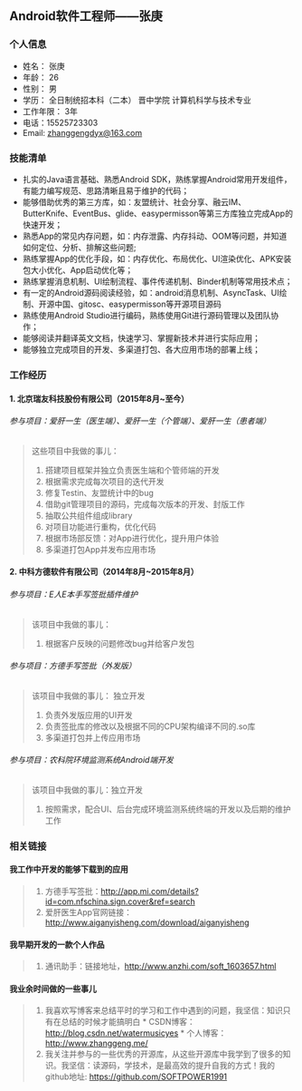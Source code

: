 ## Android软件工程师——张庚

### 个人信息
* 姓名： 张庚
* 年龄： 26
* 性别： 男
* 学历： 全日制统招本科（二本） 晋中学院 计算机科学与技术专业
* 工作年限： 3年
* 电话：15525723303
* Email: zhanggengdyx@163.com

### 技能清单

* 扎实的Java语言基础、熟悉Android SDK，熟练掌握Android常用开发组件，有能力编写规范、思路清晰且易于维护的代码；
* 能够借助优秀的第三方库，如：友盟统计、社会分享、融云IM、ButterKnife、EventBus、glide、easypermisson等第三方库独立完成App的快速开发；
* 熟悉App的常见内存问题，如：内存泄露、内存抖动、OOM等问题，并知道如何定位、分析、排解这些问题;
* 熟练掌握App的优化手段，如：内存优化、布局优化、UI渲染优化、APK安装包大小优化、App启动优化等；
* 熟练掌握消息机制、UI绘制流程、事件传递机制、Binder机制等常用技术点；
* 有一定的Android源码阅读经验，如：android消息机制、AsyncTask、UI绘制、开源中国、gitosc、easypermisson等开源项目源码
* 熟练使用Android Studio进行编码，熟练使用Git进行源码管理以及团队协作；
* 能够阅读并翻译英文文档，快速学习、掌握新技术并进行实际应用；
* 能够独立完成项目的开发、多渠道打包、各大应用市场的部署上线；

### 工作经历

#### 1. 北京瑞友科技股份有限公司（2015年8月~至今）

###### 参与项目：爱肝一生（医生端）、爱肝一生（个管端）、爱肝一生（患者端）

> 这些项目中我做的事儿：
> 1. 搭建项目框架并独立负责医生端和个管师端的开发
> 2. 根据需求完成每次项目的迭代开发
> 3. 修复Testin、友盟统计中的bug
> 4. 借助git管理项目的源码，完成每次版本的开发、封版工作
> 5. 抽取公共组件组成library
> 6. 对项目功能进行重构，优化代码
> 7. 根据市场部反馈：对App进行优化，提升用户体验
> 8. 多渠道打包App并发布应用市场

#### 2. 中科方德软件有限公司（2014年8月~2015年8月）

###### 参与项目：E人E本手写签批插件维护
> 该项目中我做的事儿：
> 1. 根据客户反映的问题修改bug并给客户发包

###### 参与项目：方德手写签批（外发版）
> 该项目中我做的事儿： 独立开发
> 1. 负责外发版应用的UI开发
> 2. 负责签批库的修改以及根据不同的CPU架构编译不同的.so库
> 3. 多渠道打包并上传应用市场

###### 参与项目：农科院环境监测系统Android端开发

> 该项目中我做的事儿：独立开发
> 1. 按照需求，配合UI、后台完成环境监测系统终端的开发以及后期的维护工作

### 相关链接

#### 我工作中开发的能够下载到的应用
> 1. 方德手写签批：http://app.mi.com/details?id=com.nfschina.sign.cover&ref=search
> 2. 爱肝医生App官网链接：http://www.aiganyisheng.com/download/aiganyisheng

#### 我早期开发的一款个人作品
> 1. 通讯助手：链接地址，http://www.anzhi.com/soft_1603657.html

#### 我业余时间做的一些事儿
> 1. 我喜欢写博客来总结平时的学习和工作中遇到的问题，我坚信：知识只有在总结的时候才能搞明白
	 * CSDN博客：http://blog.csdn.net/watermusicyes
	 * 个人博客：http://www.zhanggeng.me/
> 2. 我关注并参与的一些优秀的开源库，从这些开源库中我学到了很多的知识。我坚信：读源码，学技术，是最高效的提升自我的方式！我的github地址: https://github.com/SOFTPOWER1991

